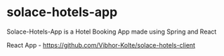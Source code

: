 # solace-hotels-app
Solace-Hotels-App is a Hotel Booking App made using Spring and React

React App - https://github.com/Vibhor-Kolte/solace-hotels-client

